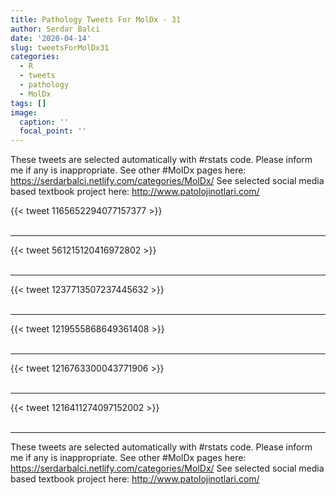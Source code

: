 ```yaml
---
title: Pathology Tweets For MolDx - 31
author: Serdar Balci
date: '2020-04-14'
slug: tweetsForMolDx31
categories:
  - R
  - tweets
  - pathology
  - MolDx
tags: []
image:
  caption: ''
  focal_point: ''
---
```



These tweets are selected automatically with #rstats code. Please inform me if any is inappropriate.
See other #MolDx pages here: https://serdarbalci.netlify.com/categories/MolDx/ 
See selected social media based textbook project here: http://www.patolojinotlari.com/

{{< tweet 1165652294077157377 >}}
<br>
<br>
<hr>
{{< tweet 561215120416972802 >}}
<br>
<br>
<hr>
{{< tweet 1237713507237445632 >}}
<br>
<br>
<hr>
{{< tweet 1219555868649361408 >}}
<br>
<br>
<hr>
{{< tweet 1216763300043771906 >}}
<br>
<br>
<hr>
{{< tweet 1216411274097152002 >}}
<br>
<br>
<hr>


These tweets are selected automatically with #rstats code. Please inform me if any is inappropriate.
See other #MolDx pages here: https://serdarbalci.netlify.com/categories/MolDx/ 
See selected social media based textbook project here: http://www.patolojinotlari.com/
